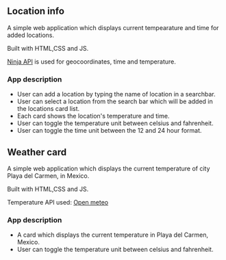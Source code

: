 ## Location info

A simple web application which displays current tempearature and time for added locations.

Built with HTML,CSS and JS.

[Ninja API](https://api-ninjas.com/) is used for geocoordinates, time and temperature.

### App description

- User can add a location by typing the name of location in a searchbar.
- User can select a location from the search bar which will be added in the locations card list.
- Each card shows the location's temperature and time.
- User can toggle the temperature unit between celsius and fahrenheit.
- User can toggle the time unit between the 12 and 24 hour format.

## Weather card 

A simple web application which displays the current temperature of city Playa del Carmen, in Mexico.

Built with HTML,CSS and JS.

Temperature API used: [Open meteo](https://open-meteo.com/) 

### App description

- A card which displays the current temperature in Playa del Carmen, Mexico.
- User can toggle the temperature unit between celsius and fahrenheit.

